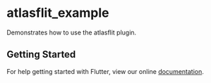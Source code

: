 # atlasflit_example

Demonstrates how to use the atlasflit plugin.

## Getting Started

For help getting started with Flutter, view our online
[documentation](https://flutter.io/).
